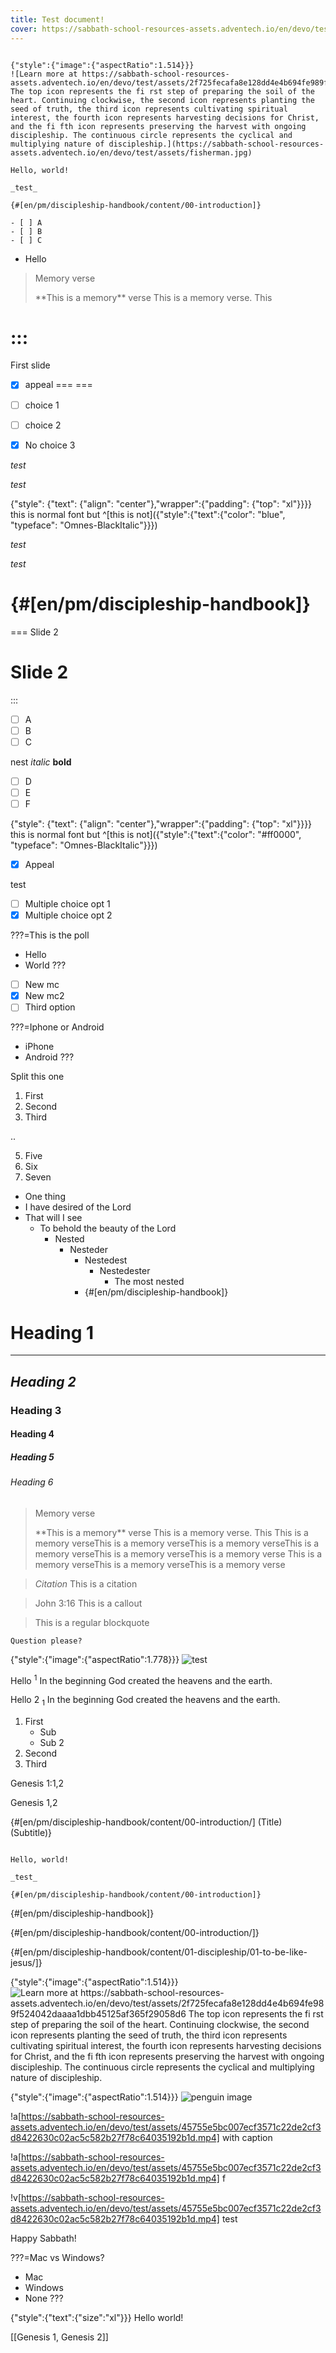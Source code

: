 ```yaml
---
title: Test document!
cover: https://sabbath-school-resources-assets.adventech.io/en/devo/test/assets/faee4f59de8091519214a429d2b979b4215305ba147dce3a4c2828d201ee6393.png
---
```


```=Additional comments

{"style":{"image":{"aspectRatio":1.514}}}
![Learn more at https://sabbath-school-resources-assets.adventech.io/en/devo/test/assets/2f725fecafa8e128dd4e4b694fe989f524042daaaa1dbb45125af365f29058d6 The top icon represents the fi rst step of preparing the soil of the heart. Continuing clockwise, the second icon represents planting the seed of truth, the third icon represents cultivating spiritual interest, the fourth icon represents harvesting decisions for Christ, and the fi fth icon represents preserving the harvest with ongoing discipleship. The continuous circle represents the cyclical and multiplying nature of discipleship.](https://sabbath-school-resources-assets.adventech.io/en/devo/test/assets/fisherman.jpg)

Hello, world!

_test_

{#[en/pm/discipleship-handbook/content/00-introduction]}

- [ ] A
- [ ] B
- [ ] C

```

- Hello

> <p>Memory verse</p>
> **This is a memory** verse This is a memory verse. This

:::
===
First slide

- [x] appeal
===
===

- [ ] choice 1
- [ ] choice 2
- [x] No choice 3

_test_

_test_

{"style": {"text": {"align": "center"},"wrapper":{"padding": {"top": "xl"}}}}
this is normal font but ^[this is not]({"style":{"text":{"color": "blue", "typeface": "Omnes-BlackItalic"}}})

_test_

_test_

{#[en/pm/discipleship-handbook]}
===
===
Slide 2

Slide 2
===
:::

- [ ] A
- [ ] B
- [ ] C

nest _italic_ **bold**

- [ ] D
- [ ] E
- [ ] F

{"style": {"text": {"align": "center"},"wrapper":{"padding": {"top": "xl"}}}}
this is normal font but ^[this is not]({"style":{"text":{"color": "#ff0000", "typeface": "Omnes-BlackItalic"}}})

- [x] Appeal

test

- [ ] Multiple choice opt 1
- [x] Multiple choice opt 2

???=This is the poll
- Hello
- World
???

- [ ] New mc
- [x] New mc2
- [ ] Third option

???=Iphone or Android
- iPhone
- Android
???

Split this one

1. First
2. Second
3. Third

..

5. Five
6. Six
7. Seven

- One thing
- I have desired of the Lord
- That will I see
  - To behold the beauty of the Lord
    - Nested
      - Nesteder
        - Nestedest
          - Nestedester
            - The most nested
        - {#[en/pm/discipleship-handbook]}

# Heading 1

---

## _Heading 2_

### Heading 3

#### Heading 4

##### Heading 5

###### Heading 6

> <p>Memory verse</p>
> **This is a memory** verse This is a memory verse. This
> This is a memory verseThis is a memory verseThis is a memory verseThis is a memory verseThis is a memory verseThis is a memory verse
> This is a memory verseThis is a memory verseThis is a memory verse


> <cite>Citation</cite>
> This is a citation

> <callout>John 3:16</callout>
> This is a callout
 
> This is a regular blockquote


`Question please?`

{"style":{"image":{"aspectRatio":1.778}}}
![test](https://sabbath-school-resources-assets.adventech.io/en/devo/test/assets/60aec3c8b8186d6fc8c0e04c.jpg)

Hello <sup>1</sup> In the beginning God created the heavens and the earth.

Hello 2 <sub>1</sub> In the beginning God created the heavens and the earth.

1. First
   - Sub
   - Sub 2
2. Second
3. Third

Genesis 1:1,2

Genesis 1,2

{#[en/pm/discipleship-handbook/content/00-introduction/] (Title) (Subtitle)}


```=Additional comments

Hello, world!

_test_

{#[en/pm/discipleship-handbook/content/00-introduction]}

```

{#[en/pm/discipleship-handbook]}

{#[en/pm/discipleship-handbook/content/00-introduction/]}

{#[en/pm/discipleship-handbook/content/01-discipleship/01-to-be-like-jesus/]}

{"style":{"image":{"aspectRatio":1.514}}}
![Learn more at https://sabbath-school-resources-assets.adventech.io/en/devo/test/assets/2f725fecafa8e128dd4e4b694fe989f524042daaaa1dbb45125af365f29058d6 The top icon represents the fi rst step of preparing the soil of the heart. Continuing clockwise, the second icon represents planting the seed of truth, the third icon represents cultivating spiritual interest, the fourth icon represents harvesting decisions for Christ, and the fi fth icon represents preserving the harvest with ongoing discipleship. The continuous circle represents the cyclical and multiplying nature of discipleship.](https://sabbath-school-resources-assets.adventech.io/en/devo/test/assets/fisherman.jpg)

{"style":{"image":{"aspectRatio":1.514}}}
![penguin image](https://sabbath-school-resources-assets.adventech.io/en/devo/test/assets/fisherman.jpg)

!a[https://sabbath-school-resources-assets.adventech.io/en/devo/test/assets/45755e5bc007ecf3571c22de2cf3d8422630c02ac5c582b27f78c64035192b1d.mp4] with caption

!a[https://sabbath-school-resources-assets.adventech.io/en/devo/test/assets/45755e5bc007ecf3571c22de2cf3d8422630c02ac5c582b27f78c64035192b1d.mp4] f

!v[https://sabbath-school-resources-assets.adventech.io/en/devo/test/assets/45755e5bc007ecf3571c22de2cf3d8422630c02ac5c582b27f78c64035192b1d.mp4] test

Happy Sabbath!

???=Mac vs Windows?
- Mac
- Windows
- None
???

{"style":{"text":{"size":"xl"}}}
Hello world!

[[Genesis 1, Genesis 2]]